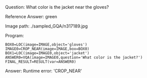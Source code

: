 Question: What color is the jacket near the gloves?

Reference Answer: green

Image path: ./sampled_GQA/n317189.jpg

Program:

```
BOX0=LOC(image=IMAGE,object='gloves')
IMAGE0=CROP_NEAR(image=IMAGE,box=BOX0)
BOX1=LOC(image=IMAGE0,object='jacket')
ANSWER0=VQA(image=IMAGE0,question='What color is the jacket?')
FINAL_RESULT=RESULT(var=ANSWER0)
```
Answer: Runtime error: 'CROP_NEAR'

